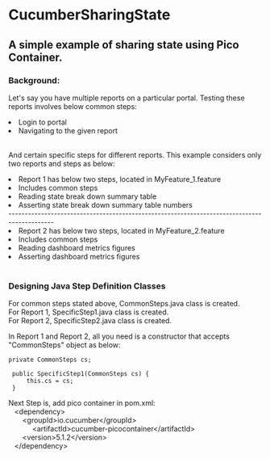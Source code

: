 # CucumberSharingState
<h2> A simple example of sharing state using Pico Container.</h2>
<h3>Background: </h3>
<p>
Let's say you have multiple reports on a particular portal.
Testing these reports involves below common steps: 
</p>
 <li> Login to portal </li>
 <li> Navigating to the given report </li>
<br/>

<p>
And certain specific steps for different reports.
This example considers only two reports and steps as below:
</p> 
 <li> Report 1 has below two steps, located in MyFeature_1.feature </li>
 <li> Includes common steps </li>
 <li> Reading state break down summary table </li>
 <li> Asserting state break down summary table numbers </li>
 --------------------------------------------------------------------------------------------
 <li> Report 2 has below two steps, located in MyFeature_2.feature </li>
 <li> Includes common steps </li>
 <li> Reading dashboard metrics figures </li>
 <li> Asserting dashboard metrics figures </li>
 <br/>

<h3> Designing Java Step Definition Classes </h3> 
 <p>
 For common steps stated above, CommonSteps.java class is created. 
 <br>
 For Report 1, SpecificStep1.java class is created.
 <br>
 For Report 2, SpecificStep2.java class is created.
 <br>
 </p>
 
 <p>
 In Report 1 and Report 2, all you need is a constructor that accepts "CommonSteps" object as below:
 
    private CommonSteps cs;
    
     public SpecificStep1(CommonSteps cs) {
         this.cs = cs;
     } 
 </p>
 
 <p>
 Next Step is, add pico container in pom.xml: <br>
&nbsp;&nbsp; &lt;dependency&gt;<br>
&nbsp;&nbsp;&nbsp;&nbsp;&nbsp;&nbsp; &lt;groupId&gt;io.cucumber&lt;/groupId&gt;<br>
&nbsp;&nbsp;&nbsp;&nbsp;&nbsp;&nbsp;&nbsp;&nbsp;&nbsp;&nbsp;&nbsp;&nbsp;&lt;artifactId&gt;cucumber-picocontainer&lt;/artifactId&gt;<br>
&nbsp;&nbsp;&nbsp;&nbsp;&nbsp;&nbsp; &lt;version&gt;5.1.2&lt;/version&gt;<br>
&nbsp;&nbsp; &lt;/dependency&gt;<br>
 </p>